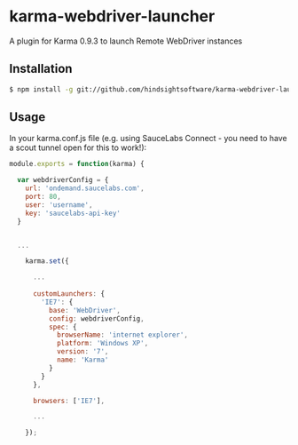 karma-webdriver-launcher
========================

A plugin for Karma 0.9.3 to launch Remote WebDriver instances

## Installation

```bash
$ npm install -g git://github.com/hindsightsoftware/karma-webdriver-launcher.git
```

## Usage

In your karma.conf.js file (e.g. using SauceLabs Connect - you need to have a scout tunnel open for this to work!):

```js
module.exports = function(karma) {

  var webdriverConfig = {
    url: 'ondemand.saucelabs.com',
    port: 80,
    user: 'username',
    key: 'saucelabs-api-key'
  }


  ...

    karma.set({

      ...
	  
      customLaunchers: {
        'IE7': {
          base: 'WebDriver',
		  config: webdriverConfig,
		  spec: {
			browserName: 'internet explorer',
			platform: 'Windows XP',
			version: '7',
			name: 'Karma'
		  }
	    }
      },	  

      browsers: ['IE7'],

      ...

    });


```

